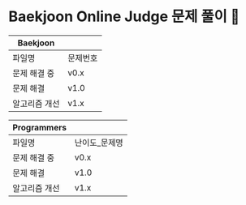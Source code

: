# Baekjoon Online Judge 문제 풀이 📝   

| Baekjoon      |          |
| ------------- | -------- |
| 파일명        | 문제번호 |
| 문제 해결 중  | v0.x     |
| 문제 해결     | v1.0     |
| 알고리즘 개선 | v1.x     |


| Programmers   |               |
| ------------- | ------------- |
| 파일명        | 난이도_문제명 |
| 문제 해결 중  | v0.x          |
| 문제 해결     | v1.0          |
| 알고리즘 개선 | v1.x          |